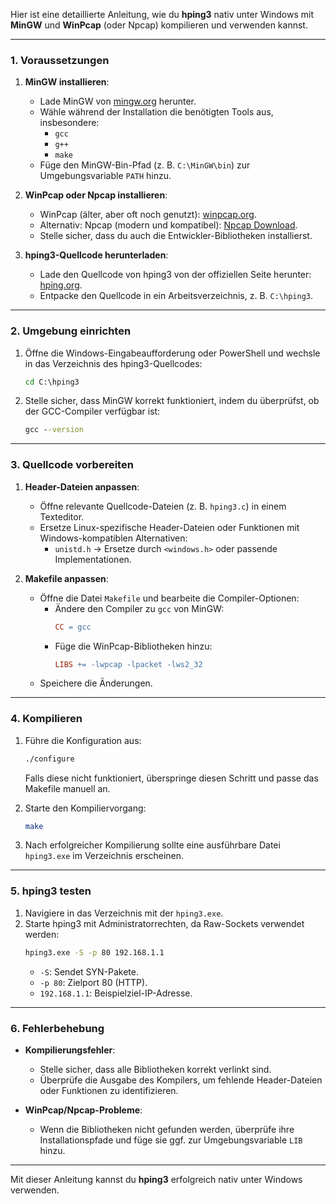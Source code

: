 Hier ist eine detaillierte Anleitung, wie du **hping3** nativ unter Windows mit **MinGW** und **WinPcap** (oder Npcap) kompilieren und verwenden kannst.

---

### **1. Voraussetzungen**

1. **MinGW installieren**:
   - Lade MinGW von [mingw.org](http://www.mingw.org/) herunter.
   - Wähle während der Installation die benötigten Tools aus, insbesondere:
     - `gcc`
     - `g++`
     - `make`
   - Füge den MinGW-Bin-Pfad (z. B. `C:\MinGW\bin`) zur Umgebungsvariable `PATH` hinzu.

2. **WinPcap oder Npcap installieren**:
   - WinPcap (älter, aber oft noch genutzt): [winpcap.org](https://www.winpcap.org/).
   - Alternativ: Npcap (modern und kompatibel): [Npcap Download](https://nmap.org/npcap/).
   - Stelle sicher, dass du auch die Entwickler-Bibliotheken installierst.

3. **hping3-Quellcode herunterladen**:
   - Lade den Quellcode von hping3 von der offiziellen Seite herunter: [hping.org](http://www.hping.org/download.php).
   - Entpacke den Quellcode in ein Arbeitsverzeichnis, z. B. `C:\hping3`.

---

### **2. Umgebung einrichten**

1. Öffne die Windows-Eingabeaufforderung oder PowerShell und wechsle in das Verzeichnis des hping3-Quellcodes:
   ```cmd
   cd C:\hping3
   ```

2. Stelle sicher, dass MinGW korrekt funktioniert, indem du überprüfst, ob der GCC-Compiler verfügbar ist:
   ```cmd
   gcc --version
   ```

---

### **3. Quellcode vorbereiten**

1. **Header-Dateien anpassen**:
   - Öffne relevante Quellcode-Dateien (z. B. `hping3.c`) in einem Texteditor.
   - Ersetze Linux-spezifische Header-Dateien oder Funktionen mit Windows-kompatiblen Alternativen:
     - `unistd.h` → Ersetze durch `<windows.h>` oder passende Implementationen.

2. **Makefile anpassen**:
   - Öffne die Datei `Makefile` und bearbeite die Compiler-Optionen:
     - Ändere den Compiler zu `gcc` von MinGW:
       ```makefile
       CC = gcc
       ```
     - Füge die WinPcap-Bibliotheken hinzu:
       ```makefile
       LIBS += -lwpcap -lpacket -lws2_32
       ```
   - Speichere die Änderungen.

---

### **4. Kompilieren**

1. Führe die Konfiguration aus:
   ```bash
   ./configure
   ```
   Falls diese nicht funktioniert, überspringe diesen Schritt und passe das Makefile manuell an.

2. Starte den Kompiliervorgang:
   ```bash
   make
   ```
3. Nach erfolgreicher Kompilierung sollte eine ausführbare Datei `hping3.exe` im Verzeichnis erscheinen.

---

### **5. hping3 testen**

1. Navigiere in das Verzeichnis mit der `hping3.exe`.
2. Starte hping3 mit Administratorrechten, da Raw-Sockets verwendet werden:
   ```cmd
   hping3.exe -S -p 80 192.168.1.1
   ```
   - `-S`: Sendet SYN-Pakete.
   - `-p 80`: Zielport 80 (HTTP).
   - `192.168.1.1`: Beispielziel-IP-Adresse.

---

### **6. Fehlerbehebung**

- **Kompilierungsfehler**:
  - Stelle sicher, dass alle Bibliotheken korrekt verlinkt sind.
  - Überprüfe die Ausgabe des Kompilers, um fehlende Header-Dateien oder Funktionen zu identifizieren.

- **WinPcap/Npcap-Probleme**:
  - Wenn die Bibliotheken nicht gefunden werden, überprüfe ihre Installationspfade und füge sie ggf. zur Umgebungsvariable `LIB` hinzu.

---

Mit dieser Anleitung kannst du **hping3** erfolgreich nativ unter Windows verwenden.
